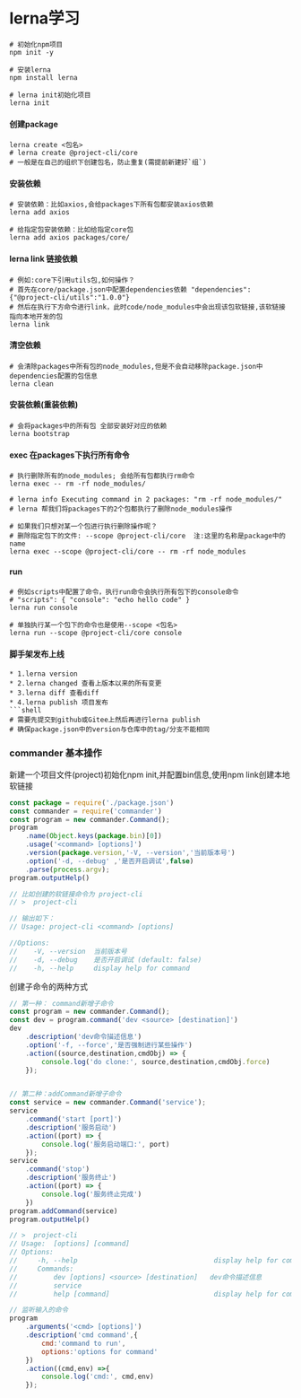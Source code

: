 # lerna学习

```shell
# 初始化npm项目
npm init -y

# 安装lerna
npm install lerna

# lerna init初始化项目
lerna init
```

#### 创建package
```shell
lerna create <包名>
# lerna create @project-cli/core 
# 一般是在自己的组织下创建包名，防止重复(需提前新建好`组`)
```
#### 安装依赖
```shell
# 安装依赖：比如axios,会给packages下所有包都安装axios依赖
lerna add axios

# 给指定包安装依赖：比如给指定core包
lerna add axios packages/core/
```

#### lerna link 链接依赖
```shell
# 例如:core下引用utils包,如何操作？
# 首先在core/package.json中配置dependencies依赖 "dependencies": {"@project-cli/utils":"1.0.0"}
# 然后在执行下方命令进行link，此时code/node_modules中会出现该包软链接,该软链接指向本地开发的包
lerna link
```

#### 清空依赖
```shell
# 会清除packages中所有包的node_modules,但是不会自动移除package.json中dependencies配置的包信息
lerna clean
```
#### 安装依赖(重装依赖)
```shell
# 会将packages中的所有包 全部安装好对应的依赖
lerna bootstrap
```

#### exec 在packages下执行所有命令
```shell
# 执行删除所有的node_modules; 会给所有包都执行rm命令
lerna exec -- rm -rf node_modules/

# lerna info Executing command in 2 packages: "rm -rf node_modules/"
# lerna 帮我们将packages下的2个包都执行了删除node_modules操作

# 如果我们只想对某一个包进行执行删除操作呢？
# 删除指定包下的文件: --scope @project-cli/core  注:这里的名称是package中的name
lerna exec --scope @project-cli/core -- rm -rf node_modules
```

#### run
```shell
# 例如scripts中配置了命令，执行run命令会执行所有包下的console命令
# "scripts": { "console": "echo hello code" }
lerna run console

# 单独执行某一个包下的命令也是使用--scope <包名>
lerna run --scope @project-cli/core console
```


#### 脚手架发布上线
```
* 1.lerna version 
* 2.lerna changed 查看上版本以来的所有变更
* 3.lerna diff 查看diff
* 4.lerna publish 项目发布
```shell
# 需要先提交到github或Gitee上然后再进行lerna publish
# 确保package.json中的version与仓库中的tag/分支不能相同
```


### commander 基本操作
新建一个项目文件(project)初始化npm init,并配置bin信息,使用npm link创建本地软链接
```js
const package = require('./package.json')
const commander = require('commander')
const program = new commander.Command();
program
    .name(Object.keys(package.bin)[0])
    .usage('<command> [options]')
    .version(package.version,'-V, --version','当前版本号')
    .option('-d, --debug' ,'是否开启调试',false)
    .parse(process.argv);
program.outputHelp()

// 比如创建的软链接命令为 project-cli
// >  project-cli

// 输出如下：
// Usage: project-cli <command> [options]

//Options:
//    -V, --version  当前版本号
//    -d, --debug    是否开启调试 (default: false)
//    -h, --help     display help for command
```

创建子命令的两种方式
```js
// 第一种： command新增子命令
const program = new commander.Command();
const dev = program.command('dev <source> [destination]')
dev
    .description('dev命令描述信息')
    .option('-f, --force','是否强制进行某些操作')
    .action((source,destination,cmdObj) => {
        console.log('do clone:', source,destination,cmdObj.force)
    });


// 第二种：addCommand新增子命令
const service = new commander.Command('service');
service
    .command('start [port]')
    .description('服务启动')
    .action((port) => {
        console.log('服务启动端口:', port)
    });
service
    .command('stop')
    .description('服务终止')
    .action((port) => {
        console.log('服务终止完成')
    })
program.addCommand(service)
program.outputHelp()

// >  project-cli
// Usage:  [options] [command]
// Options:
//     -h, --help                                  display help for command
//     Commands:
//         dev [options] <source> [destination]   dev命令描述信息
//         service
//         help [command]                          display help for command
```
```js
// 监听输入的命令
program
    .arguments('<cmd> [options]')
    .description('cmd command',{
        cmd:'command to run',
        options:'options for command'
    })
    .action((cmd,env) =>{
        console.log('cmd:', cmd,env)
    });
```
